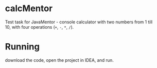 # calcMentor
Test task for JavaMentor - console calculator with two numbers from 1 till 10, with four operations (`+`, `-`, `*`, `/`).

# Running
download the code, open the project in IDEA, and run.
